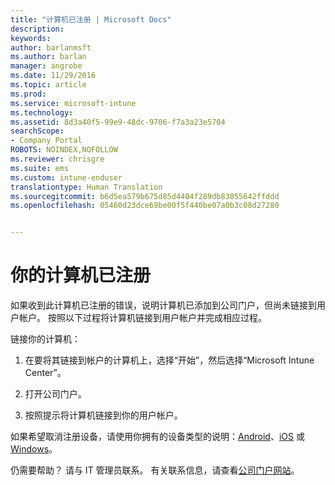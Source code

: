 ```yaml
---
title: "计算机已注册 | Microsoft Docs"
description: 
keywords: 
author: barlanmsft
ms.author: barlan
manager: angrobe
ms.date: 11/29/2016
ms.topic: article
ms.prod: 
ms.service: microsoft-intune
ms.technology: 
ms.assetid: 8d3a40f5-99e9-48dc-9706-f7a3a23e5704
searchScope:
- Company Portal
ROBOTS: NOINDEX,NOFOLLOW
ms.reviewer: chrisgre
ms.suite: ems
ms.custom: intune-enduser
translationtype: Human Translation
ms.sourcegitcommit: b6d5ea579b675d85d4404f289db83055642ffddd
ms.openlocfilehash: 05460d23dce69be00f5f440be07a0b3c08d27280


---
```


# <a name="your-computer-is-already-enrolled"></a>你的计算机已注册

如果收到此计算机已注册的错误，说明计算机已添加到公司门户，但尚未链接到用户帐户。 按照以下过程将计算机链接到用户帐户并完成相应过程。  

链接你的计算机：

1.  在要将其链接到帐户的计算机上，选择“开始”，然后选择“Microsoft Intune Center”。

2.  打开公司门户。

3.  按照提示将计算机链接到你的用户帐户。

如果希望取消注册设备，请使用你拥有的设备类型的说明：[Android](unenroll-your-device-from-intune-android.md)、[iOS](unenroll-your-device-from-intune-ios.md) 或 [Windows](unenroll-your-device-from-intune-windows.md)。

仍需要帮助？ 请与 IT 管理员联系。 有关联系信息，请查看[公司门户网站](http://portal.manage.microsoft.com)。



<!--HONumber=Dec16_HO2-->


